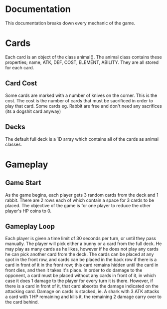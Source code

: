 # Documentation

This documentation breaks down every mechanic of the game.

# Cards

Each card is an object of the class animal(). The animal class contains these properties; name, ATK, DEF, COST, ELEMENT, ABILITY. They are all stored for each card. 

## Card Cost

Some cards are marked with a number of knives on the corner. This is the cost. The cost is the number of cards that must be sacrificed in order to play that card. Some cards eg. Rabbit are free and don't need any sacrifices (its a dogshit card anyway)

## Decks

The default full deck is a 1D array which contains all of the cards as animal classes.

# Gameplay

## Game Start

As the game begins, each player gets 3 random cards from the deck and 1 rabbit. There are 2 rows each of which contain a space for 3 cards to be placed. The objective of the game is for one player to reduce the other player's HP coins to 0.

## Gameplay Loop

Each player is given a time limit of 30 seconds per turn, or until they pass manually. The player will pick either a bunny or a card from the full deck. He may play as many cards as he likes, however if he does not play any cards he can pick another card from the deck. The cards can be placed at any spot in the front row, and cards can be placed in the back row if there is a card in front of it in the front row; this card remains hidden until the card in front dies, and then it takes it's place. In order to do damage to the opponent, a card must be placed without any cards in front of it, in which case it does 1 damage to the player for every turn it is there. However, if there is a card in front of it, that card absorbs the damage indicated on the attacking card. Damage on cards is stacked, ie. A shark with 3 ATK attacks a card with 1 HP remaining and kills it, the remaining 2 damage carry over to the card behind.



